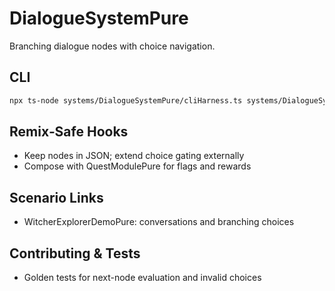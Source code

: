 # DialogueSystemPure

Branching dialogue nodes with choice navigation.

## CLI
```bash
npx ts-node systems/DialogueSystemPure/cliHarness.ts systems/DialogueSystemPure/fixtures/dialogue.json
```

## Remix‑Safe Hooks
- Keep nodes in JSON; extend choice gating externally
- Compose with QuestModulePure for flags and rewards

## Scenario Links
- WitcherExplorerDemoPure: conversations and branching choices

## Contributing & Tests
- Golden tests for next-node evaluation and invalid choices